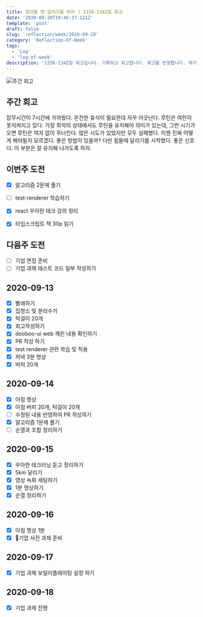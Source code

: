 ```yaml
---
title: 힘이들 땐 달리기를 하자 | 1336-1342일 회고
date: '2020-09-20T10:46:37.121Z'
template: 'post'
draft: false
slug: 'reflection/week/2020-09-20'
category: 'Reflection-Of-Week'
tags:
  - 'Log'
  - 'log-of-week'
description: '1336-1342일 회고입니다. 기록하고 회고합니다. 회고를 반영합니다. 제가 자라는 방식입니다.'
---
```

![주간 회고](https://imgur.com/PwMHNaY.png)



## 주간 회고 
잡무시간이 7시간에 가까웠다. 온전한 휴식이 필요한데 자꾸 어긋난다. 루틴은 여전히 못지켜지고 있다. 가장 최악의 상태에서도 루틴을 유지해야 의미가 있는데, 그런 시기가 오면 루틴은 여지 없이 무너진다. 많은 시도가 있었지만 모두 실패했다. 이젠 진짜 어떻게 해야될지 모르겠다. 좋은 방법이 있을까? 다만 힘들때 달리기를 시작했다. 좋은 신호다. 이 부분은 잘 유지해 나가도록 하자. 


## 이번주 도전
- [x] 알고리즘 2문제 풀기 
- [ ] test-renderer 학습하기 
- [x] react 우아한 테크 강의 정리 
- [x] 타입스크립트 책 30p 읽기 


## 다음주 도전
- [ ] 기업 면접 준비 
- [ ] 기업 과제 테스트 코드 일부 작성하기 

## 2020-09-13

- [x] 빨래하기 
- [x] 집청소 및 분리수거 
- [x] 턱걸이 20개
- [x] 회고작성하기
- [x] dooboo-ui web 깨진 내용 확인하기 
- [x] PR 작성 하기 
- [x] test renderer 관련 학습 및 적용 
- [x] 저녁 3분 명상 
- [x] 버피 20개 

## 2020-09-14 
- [x] 아침 명상 
- [x] 아침 버피 20개, 턱걸이 20개 
- [ ] 수정된 내용 반영하여 PR 작성하기 
- [x] 알고리즘 1문제 풀기 
- [ ] 순열과 조합 정리하기 

## 2020-09-15
- [x] 우아한 테크러닝 듣고 정리하기 
- [x] 5km 달리기 
- [x] 영상 녹화 세팅하기 
- [x] 1분 명상하기
- [x] 순열 정리하기

## 2020-09-16
- [x] 아침 명상 1분
- [x] 기업 사전 과제 준비

## 2020-09-17
- [x] 기업 과제 보일러플레이팅 설정 하기

## 2020-09-18
- [x] 기업 과제 진행
